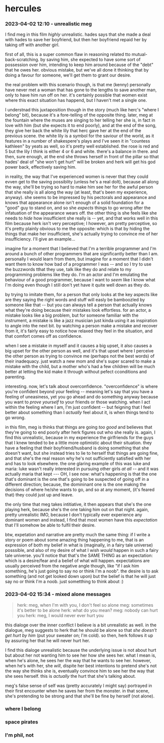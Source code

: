 # hercules

### 2023-04-02 12:10 - unrealistic meg

I find meg in this film *highly* unrealistic. hades says that she made a deal with hades to save her boyfriend, but then her boyfriend repaid her by taking off with another girl.

first of all, this is a super common flaw in reasoning related tto mutual-back-scratching. by saving him, she expected to have some sort of possession over him, intending to keep him around because of the "debt" that he owes her. obvious mistake, but we've all done it thinking that by doing a favour for someone, we'll get them to grant our desire.

the real problem with this scenario though, is that me (kenny) personally have never met a woman that has gone to the lengths to save another man, only to have him run off on her. it's certainly possible that women exist where this exact situation has happend, but I haven't met a single one.

I understnad this juxtaposition though in the story (much like herc's "where I belong" bit), because it's a fore-telling of the opposite thing. later, meg at the fountain where the muses are singing to her telling her she is, in fact in love with him (but she expects it to end poorly), and at the end of the song, they give her back the white lily that herc gave her at the end of the previous scene. the white lily is a symbol for the saviour of the world, as it features in a number of shakespere's plays and I've seen it in "countess kathleen" by yeats as well, so it's pretty well established. the rose is red and 5 but the lily I think is either 4 or 6 and white. there's a balance in there. and then, sure enough, at the end she throws herself in front of the pillar so tthat hades' deal of "she won't get hurt" will be broken and herk will get his god power back, effectively saving him.

in reality, the way that I've experienced women is never that they could evven get to the saving possiblity (unless he's a real dolt), because all along the way, she'll be trying so hard to make him see her for the awful person that she really is all along the way (at least, that's been my experience, anyway). she seems to be impressed by his pectorals and appearance and knows that appearance alone isn't enough of a solid foundation for a "good" guy to stand on, and so she *expects* things to go wrong after the infatuation of the appearance wears off. the other thing is she feels like she needs to *hide* how insufficient she really is -- yet, and that works well in this film because herk isn't very perceptive; I however, am pretty perceptive, so it's pretty plainly obvious to me the opposite: which is that by hiding the things that make her insufficient, she's actually trying to convince me of her insufficiency. I'll give an example...

imagine for a moment that I believed that I'm a terrible programmer and I'm around a bunch of other programmers that are significantly better than I am. personally I would learn from them, but imagine for a moment that I didn't want them to know how bad of a programmer I was -- and so I try to use the buzzwords tthat they use, talk like they do and relate to my programming problems like they do. I'm an actor and I'm emulating the behaviour of a good programmer, because I want to *seem* like I know what I'm doing even though I still don't yet have it quite well down as they do.

by trying to imitate them, for a person that only looks at the key aspects like are they saying the right words and stuff will easly be bamboozled by someone like that -- but you can always tell a person that actually knows what they're doing because their mistakes look effortless. for an actor, a mistake looks like a big problem, but for someone familiar with the instrument, a mistake is like a jazz musician just kinda using it as inspiration to angle into the next bit. by watching a person make a mistake and recover from it, it's fairly easy to notice how relaxed they feel in the situation, and that comfort comes off as confidence.

when I see a mistake in myself and it causes a big upset, it also causes a big upset for the other person as well, and it's that upset where I perceive the other person as trying to convince me (perhaps not the best words) of their inadequacy. just watch a new mom and she's super scared to make a mistake with the child, but a mother who's had a few children will be much better at letting the kid make it through without pefect cconditions and parenting.

interesting. now, let's talk about overconfidence. "overconfidence" is where you're confident beyond your feeling -- meaning let's say that you have a feeling of uneasiness, yet you go ahead and do something anyway because you want to *prove yourself* to your friends or those watching. when I act within the feeling where I am, I'm just confident -- but feigning that I feel better about something than I *actually* feel about it, is when things tend to go wrong.

in this film, meg is thinks that things are going *too good* and believes that they're going to end poorly after herk figures out who she really is. again, I find this unrealistic, because in my experience the girlfriends for the guys that I knew tended to be a little more optimistic about their situation. they have a feeling that their boyfriend/husband is doing something that she doesn't want, but she instead tries to lie to herself that things are going fine, and that she's the real reason why he's not sufficiently satisfied with her and has to look elsewhere. the one glaring example of this was luke and maria: luke wasn't really interested in pursuing other girls *at all* -- and it was actually maria that kept --- OH, I see now: what's happening is that the one that's dominant is the one that's going to be suspected of going off in a different direction; because, the domininant one is the one making the decisions of where he/she wants to go, and so at any moment, (it's feared that) they could just up and leave.

the only time that meg takes intitiative, it then appears that she's the one playing herk, because she's the one taking him out on that night. again, pretty unrealistic IMO, because I don't typically ever experience any dominant women and instead, I find that most women have this *expectation* that I'll somehow be able to fulfil their desire.

btw, expetation and narrative are pretty much the same thing: if I write a story or poem about some amazing thing happening to me, that is an expression of both my belief in what is (maginally, in a fairy tale universe) posssible, and also of my desire of what I wish *would* happen in such a fairy tale universe. you'll notice that that's the SAME THING as an expectation: which is a desire/fear and a belief of what will happen. expectations are usually perceived from the negative angle though, like "if I ask him something, he's just going to say no or think I'm a noob". the desire is to ask something (and not get looked down upon) but the belief is that he will just say no or think I'm a noob. just sometthing to think about :)

### 2023-04-02 15:34 - mixed alone messages

> herk: meg, when I'm with you, I don't feel so alone
> meg: sometimes it's better to be alone
> herk: what do you mean?
> meg: nobody can hurt you
> herk: meg, I would never ever hurt you

this dialoge over the inner conflict I believe is a bit unrealistic as well. in the dialogue, meg suggests to herk that he should be alone so that *she doesn't get hurt by him* (put your sweater on; I'm cold). so then, herk follows it up by assuring her that he will never hurt her.

I find this dialoge unrealistic because the underlying issue is not about hurt but about her not wanting him to see her how she sees her. what I mean is, when he's alone, he sees her the way that he wants to see her. however, when he's with her, she *will*, dispite her best intentions to pretend she's not the way she thinks she is, eventually convince him to see her the way that she sees herself. this is *actually* the hurt that she's talking about.

meg's false sense of self was (pretty accurately I might say) portrayed in their first encounter when he saves her from the monster. in that scene, she's pretending to be strong and that she'll be fine by herself (not alone).


### where I belong
### space pirates
### I'm phil, not
